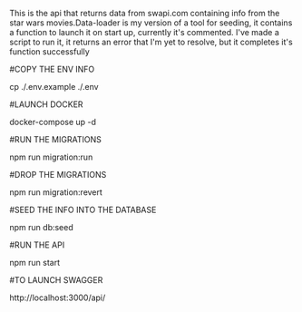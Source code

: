 This is the api that returns data from swapi.com containing info from the star wars movies.Data-loader is my version of a tool for seeding, it contains a function to launch it on start up, currently it's commented. I've made a script to run it, it returns an error that I'm yet to resolve, but it completes it's function successfully

#COPY THE ENV INFO

cp ./.env.example ./.env

#LAUNCH DOCKER

docker-compose up -d

#RUN THE MIGRATIONS

npm run migration:run

#DROP THE MIGRATIONS

npm run migration:revert

#SEED THE INFO INTO THE DATABASE

npm run db:seed

#RUN THE API

npm run start

#TO LAUNCH SWAGGER

http://localhost:3000/api/
